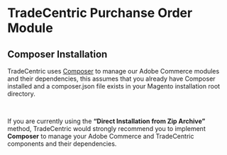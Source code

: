 # TradeCentric Purchanse Order Module 

## Composer Installation
TradeCentric uses [Composer](https://getcomposer.org/) to manage our Adobe Commerce modules and their dependencies, this assumes that you 
already have Composer installed and a composer.json file exists in your Magento installation root directory. 

<br>

If you are currently using the **“Direct Installation from Zip Archive”** method, TradeCentric would strongly recommend you to implement 
**Composer** to manage your Adobe Commerce and TradeCentric components and their dependencies.  

